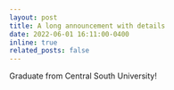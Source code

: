 ```yaml
---
layout: post
title: A long announcement with details
date: 2022-06-01 16:11:00-0400
inline: true
related_posts: false
---
```


Graduate from Central South University!
